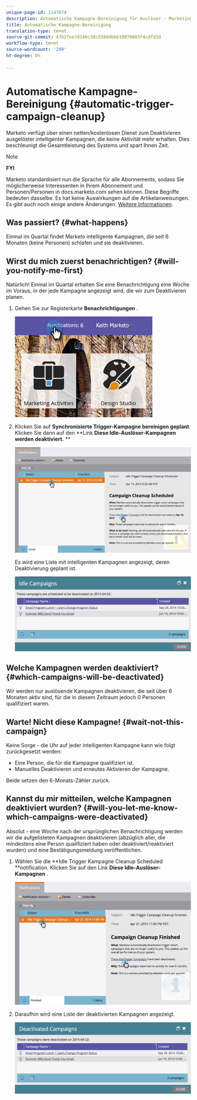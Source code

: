 ```yaml
---
unique-page-id: 1147074
description: Automatische Kampagne-Bereinigung für Auslöser - Marketing Docs - Produktdokumentation
title: Automatische Kampagne-Bereinigung
translation-type: tm+mt
source-git-commit: 47b2fee7d146c3dc558d4bbb10070683f4cdfd3d
workflow-type: tm+mt
source-wordcount: '299'
ht-degree: 0%

---
```



# Automatische Kampagne-Bereinigung {#automatic-trigger-campaign-cleanup}

Marketo verfügt über einen netten/kostenlosen Dienst zum Deaktivieren ausgelöster intelligenter Kampagnen, die keine Aktivität mehr erhalten. Dies beschleunigt die Gesamtleistung des Systems und spart Ihnen Zeit.

>[!NOTE]
>
>**FYI**
>
>Marketo standardisiert nun die Sprache für alle Abonnements, sodass Sie möglicherweise Interessenten in Ihrem Abonnement und Personen/Personen in docs.marketo.com sehen können. Diese Begriffe bedeuten dasselbe. Es hat keine Auswirkungen auf die Artikelanweisungen. Es gibt auch noch einige andere Änderungen. [Weitere Informationen](http://docs.marketo.com/display/DOCS/Updates+to+Marketo+Terminology).

## Was passiert? {#what-happens}

Einmal im Quartal findet Marketo intelligente Kampagnen, die seit 6 Monaten (keine Personen) schlafen und sie deaktivieren.

## Wirst du mich zuerst benachrichtigen? {#will-you-notify-me-first}

Natürlich! Einmal im Quartal erhalten Sie eine Benachrichtigung eine Woche im Voraus, in der jede Kampagne angezeigt wird, die wir zum Deaktivieren planen.

1. Gehen Sie zur Registerkarte **Benachrichtigungen** .

   ![](assets/notifications.png)

1. Klicken Sie auf **Synchronisierte Trigger-Kampagne bereinigen geplant**. Klicken Sie dann auf den **Link **Diese Idle-Auslöser-Kampagnen werden deaktiviert.** **

   ![](assets/image2015-4-27-20-3a48-3a35.png)

   Es wird eine Liste mit intelligenten Kampagnen angezeigt, deren Deaktivierung geplant ist.

   ![](assets/image2015-4-27-20-3a35-3a29.png)

## Welche Kampagnen werden deaktiviert? {#which-campaigns-will-be-deactivated}

Wir werden nur auslösende Kampagnen deaktivieren, die seit über 6 Monaten aktiv sind, für die in diesem Zeitraum jedoch 0 Personen qualifiziert waren.

## Warte! Nicht diese Kampagne! {#wait-not-this-campaign}

Keine Sorge - die Uhr auf jeder intelligenten Kampagne kann wie folgt zurückgesetzt werden:

* Eine Person, die für die Kampagne qualifiziert ist.
* Manuelles Deaktivieren und erneutes Aktivieren der Kampagne.

Beide setzen den 6-Monats-Zähler zurück.

## Kannst du mir mitteilen, welche Kampagnen deaktiviert wurden? {#will-you-let-me-know-which-campaigns-were-deactivated}

Absolut - eine Woche nach der ursprünglichen Benachrichtigung werden wir die aufgelisteten Kampagnen deaktivieren (abzüglich aller, die mindestens eine Person qualifiziert haben oder deaktiviert/reaktiviert wurden) und eine Bestätigungsmeldung veröffentlichen.

1. Wählen Sie die **Idle Trigger Kampagne Cleanup Scheduled **notification. Klicken Sie auf den Link **Diese Idle-Auslöser-Kampagnen** .

   ![](assets/image2015-4-27-20-3a56-3a41.png)

1. Daraufhin wird eine Liste der deaktivierten Kampagnen angezeigt.

   ![](assets/image2015-4-27-20-3a58-3a38.png)

